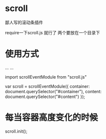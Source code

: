 # scroll
鄙人写的滚动条插件

require一下scroll.js 就行了
两个要放在一个目录下

# 使用方式
<div class="scroll-container" id="container">
  <div class="scroll-content" id="content">
    ...
    ...
  </div>
</div>

import scrollEventModule from "scroll.js"

var scroll = scrollEventModule({
  container: document.querySelector("#container"),
  content: document.querySelector("#content")
});

# 每当容器高度变化的时候
scroll.init();

